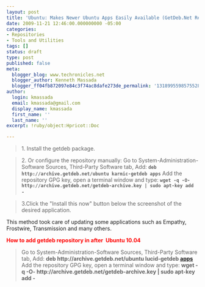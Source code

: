 ```yaml
---
layout: post
title: 'Ubuntu: Makes Newer Ubuntu Apps Easily Available (GetDeb.Net Repository)'
date: 2009-11-21 12:46:00.000000000 -05:00
categories:
- Repositories
- Tools and Utilities
tags: []
status: draft
type: post
published: false
meta:
  blogger_blog: www.techronicles.net
  blogger_author: Kenneth Massada
  blogger_ff04fb872097e84c3f74ac8dafe273de_permalink: '1318995598575528291'
author:
  login: kmassada
  email: kmassada@gmail.com
  display_name: kmassada
  first_name: ''
  last_name: ''
excerpt: !ruby/object:Hpricot::Doc

---
```

<blockquote>1. Install the getdeb package. </p></blockquote>
<blockquote><p>2. Or configure the repository manually: Go to System-Administration-Software Sources, Third-Party Software tab, Add: <strong><code>deb http://archive.getdeb.net/ubuntu karmic-getdeb apps</code></strong> Add the repository GPG key, open a terminal window and type: <strong><code>wget -q -O- http://archive.getdeb.net/getdeb-archive.key | sudo apt-key add -</code></strong> </p></blockquote>
<blockquote><p>3.Click the "Install this now" button below the screenshot of the desired application.</p></blockquote>
<p>This method took care of updating some applications such as Empathy, Frostwire, Transmission and many others.</p>
<p><span style="color:red;"><strong>How to add getdeb repository in after  Ubuntu 10.04</strong></span><br />
<blockquote>Go to System-Administration-Software Sources, Third-Party Software tab, Add: <strong>deb http://archive.getdeb.net/ubuntu lucid-getdeb </strong><a href="http://www.ubuntugeek.com/getdebplaydeb-ubuntu-10-04-lucid-lynx-repository-available-now.html#" target="_blank"><strong>apps</strong></a> Add the repository GPG key, open a terminal window and type: <strong>wget -q -O- http://archive.getdeb.net/getdeb-archive.key | sudo apt-key add -</strong></p></blockquote>
<p></p>
